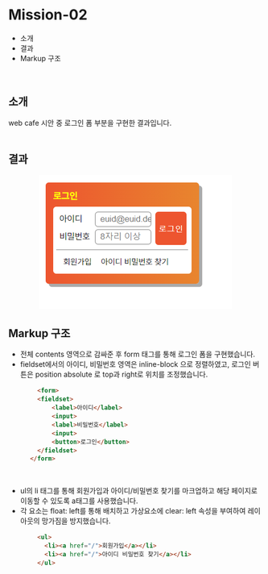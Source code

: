 # Mission-02

- 소개
- 결과
- Markup 구조
 </br>


## 소개

web cafe 시안 중 로그인 폼 부분을 구현한 결과입니다.
</br>
</br>




## 결과

<p align="center">
  <img src="./result.PNG">
</p>


## Markup 구조
-  전체 contents 영역으로 감싸준 후 form 태그를 통해 로그인 폼을 구현했습니다.
-  fieldset에서의 아이디, 비밀번호 영역은 inline-block 으로 정렬하였고, 로그인 버튼은 position absolute 로 top과 right로 위치를 조정했습니다. 
``` html
        <form>
        <fieldset>
            <label>아이디</label>
            <input> 
            <label>비밀번호</label>
            <input>
            <button>로그인</button> 
        </fieldset>
      </form>
```
 </br>
 

- ul의 li 태그를 통해 회원가입과 아이디/비밀번호 찾기를 마크업하고 해당 페이지로 이동할 수 있도록 a태그를 사용했습니다.
- 각 요소는 float: left를 통해 배치하고 가상요소에 clear: left 속성을 부여하여 레이아웃의 망가짐을 방지했습니다.  
```html      
        <ul>
          <li><a href="/">회원가입</a></li>
          <li><a href="/">아이디 비밀번호 찾기</a></li>
        </ul>
```
